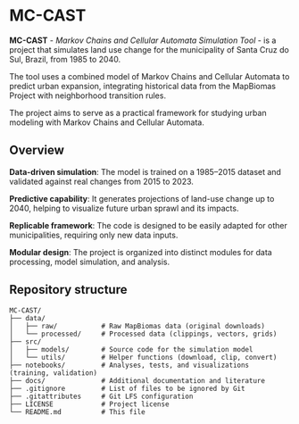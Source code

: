 # MC-CAST

**MC-CAST** - _Markov Chains and Cellular Automata Simulation Tool_ - is a project that simulates land use change for the municipality of Santa Cruz do Sul, Brazil, from 1985 to 2040.

The tool uses a combined model of Markov Chains and Cellular Automata to predict urban expansion, integrating historical data from the MapBiomas Project with neighborhood transition rules.

The project aims to serve as a practical framework for studying urban modeling with Markov Chains and Cellular Automata.

## Overview
**Data-driven simulation**: The model is trained on a 1985–2015 dataset and validated against real changes from 2015 to 2023.

**Predictive capability**: It generates projections of land-use change up to 2040, helping to visualize future urban sprawl and its impacts.

**Replicable framework**: The code is designed to be easily adapted for other municipalities, requiring only new data inputs.

**Modular design**: The project is organized into distinct modules for data processing, model simulation, and analysis.

## Repository structure
```
MC-CAST/
├── data/
│   ├── raw/           # Raw MapBiomas data (original downloads)
│   └── processed/     # Processed data (clippings, vectors, grids)
├── src/
│   ├── models/        # Source code for the simulation model
│   └── utils/         # Helper functions (download, clip, convert)
├── notebooks/         # Analyses, tests, and visualizations (training, validation)
├── docs/              # Additional documentation and literature
├── .gitignore         # List of files to be ignored by Git
├── .gitattributes     # Git LFS configuration
├── LICENSE            # Project license
└── README.md          # This file
```
